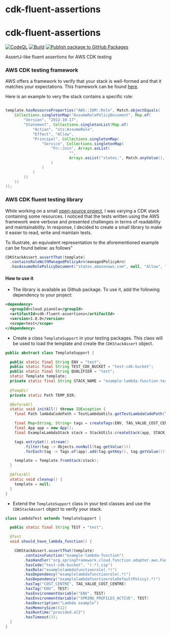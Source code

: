 # cdk-fluent-assertions

# cdk-fluent-assertions

[![CodeQL](https://github.com/muhamadto/cdk-fluent-assertions/actions/workflows/codeql-analysis.yml/badge.svg)](https://github.com/muhamadto/cdk-fluent-assertions/actions/workflows/codeql-analysis.yml)
[![Build](https://github.com/muhamadto/cdk-fluent-assertions/actions/workflows/build.yml/badge.svg)](https://github.com/muhamadto/cdk-fluent-assertions/actions/workflows/build.yml)
[![Publish package to GitHub Packages](https://github.com/muhamadto/cdk-fluent-assertions/actions/workflows/release.yml/badge.svg?event=release)](https://github.com/muhamadto/cdk-fluent-assertions/actions/workflows/release.yml)

AssertJ-like fluent assertions for AWS CDK testing

###  AWS CDK testing framework

AWS offers a framework to verify that your stack is well-formed and that it matches your expectations. This framework can be found [here](https://docs.aws.amazon.com/cdk/latest/guide/testing.html).

Here is an example to very the stack contains a specific role:


```java

template.hasResourceProperties("AWS::IAM::Role", Match.objectEquals(
    Collections.singletonMap("AssumeRolePolicyDocument", Map.of(
        "Version", "2012-10-17",
        "Statement", Collections.singletonList(Map.of(
            "Action", "sts:AssumeRole",
            "Effect", "Allow",
            "Principal", Collections.singletonMap(
                "Service", Collections.singletonMap(
                    "Fn::Join", Arrays.asList(
                            "",
                            Arrays.asList("states.", Match.anyValue(), ".amazonaws.com")
                    )
                )
            )
        ))
    ))
));
```

###  AWS CDK fluent testing library
While working on a small [open-source project](https://github.com/muhamadto/cdk-fluent-assertions), I was varying a CDK stack containing some resources. I noticed that the tests written using the AWS framework were verbose and presented challenges in terms of readability and maintainability. In response, I decided to create a small library to make it easier to read, write and maintain tests.

To illustrate, an equivalent representation to the aforementioned example can be found below: as follows"
```java
CDKStackAssert.assertThat(template)
  .containsRoleWithManagedPolicyArn(managedPolicyArn)
  .hasAssumeRolePolicyDocument("states.amazonaws.com", null, "Allow", "2012-10-17", "sts:AssumeRole");
```

#### How to use it

* The library is available as Github package. To use it, add the following dependency to your project:

```xml
<dependency>
  <groupId>cloud.pianola</groupId>
  <artifactId>cdk-fluent-assertions</artifactId>
  <version>1.0.0</version>
  <scope>test</scope>
</dependency>
```

* Create a class `TemplateSupport` in your testing packages. This class will be used to load the template and create the `CDKStackAssert` object.

```java
public abstract class TemplateSupport {

  public static final String ENV = "test";
  public static final String TEST_CDK_BUCKET = "test-cdk-bucket";
  public static final String QUALIFIER = "test";
  static Template template;
  private static final String STACK_NAME = "example-lambda-function-test-stack";
  
  @TempDir
  private static Path TEMP_DIR;

  @BeforeAll
  static void initAll() throws IOException {
    final Path lambdaCodePath = TestLambdaUtils.getTestLambdaCodePath(TEMP_DIR);

    final Map<String, String> tags = createTags(ENV, TAG_VALUE_COST_CENTRE);
    final App app = new App();
    final ExampleLambdaStack stack = StackUtils.createStack(app, STACK_NAME, lambdaCodePath.toString(), QUALIFIER, TEST_CDK_BUCKET, ENV);

    tags.entrySet().stream()
        .filter(tag -> Objects.nonNull(tag.getValue()))
        .forEach(tag -> Tags.of(app).add(tag.getKey(), tag.getValue()));

    template = Template.fromStack(stack);
  }

  @AfterAll
  static void cleanup() {
    template = null;
  }
}
```
* Extend the `TemplateSupport` class in your test classes and use the `CDKStackAssert` object to verify your stack.

```java
class LambdaTest extends TemplateSupport {

  public static final String TEST = "test";

  @Test
  void should_have_lambda_function() {

    CDKStackAssert.assertThat(template)
        .containsFunction("example-lambda-function")
        .hasHandler("org.springframework.cloud.function.adapter.aws.FunctionInvoker::handleRequest")
        .hasCode("test-cdk-bucket", "(.*).zip")
        .hasRole("examplelambdafunctionrole(.*)")
        .hasDependency("examplelambdafunctionrole(.*)")
        .hasDependency("examplelambdafunctionroleDefaultPolicy(.*)")
        .hasTag("COST_CENTRE", TAG_VALUE_COST_CENTRE)
        .hasTag("ENV", TEST)
        .hasEnvironmentVariable("ENV", TEST)
        .hasEnvironmentVariable("SPRING_PROFILES_ACTIVE", TEST)
        .hasDescription("Lambda example")
        .hasMemorySize(512)
        .hasRuntime("provided.al2")
        .hasTimeout(3);
  }
}
```
